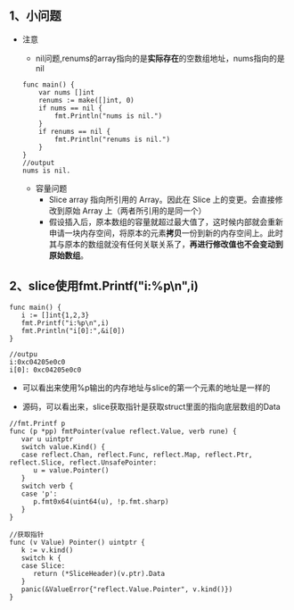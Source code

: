 ## 1、小问题
* 注意
    * nil问题,renums的array指向的是**实际存在**的空数组地址，nums指向的是nil
    
    ```
    func main() { 
        var nums []int 
        renums := make([]int, 0) 
        if nums == nil { 
            fmt.Println("nums is nil.") 
        }
        if renums == nil {
            fmt.Println("renums is nil.") 
        }
    }
    //output
    nums is nil.
    ```
    * 容量问题
        * Slice array 指向所引用的 Array。因此在 Slice 上的变更。会直接修改到原始 Array 上（两者所引用的是同一个）
        * 假设插入后，原本数组的容量就超过最大值了，这时候内部就会重新申请一块内存空间，将原本的元素**拷贝**一份到新的内存空间上。此时其与原本的数组就没有任何关联关系了，**再进行修改值也不会变动到原始数组**。

## 2、slice使用fmt.Printf("i:%p\n",i)

```
func main() {
   i := []int{1,2,3}
   fmt.Printf("i:%p\n",i)
   fmt.Println("i[0]:",&i[0])
}

//outpu
i:0xc04205e0c0
i[0]: 0xc04205e0c0
```
* 可以看出来使用%p输出的内存地址与slice的第一个元素的地址是一样的

* 源码，可以看出来，slice获取指针是获取struct里面的指向底层数组的Data
```
//fmt.Printf p
func (p *pp) fmtPointer(value reflect.Value, verb rune) {
   var u uintptr
   switch value.Kind() {
   case reflect.Chan, reflect.Func, reflect.Map, reflect.Ptr, reflect.Slice, reflect.UnsafePointer:
      u = value.Pointer()
   }
   switch verb {
   case 'p':
      p.fmt0x64(uint64(u), !p.fmt.sharp)
   }
}

//获取指针
func (v Value) Pointer() uintptr {
   k := v.kind()
   switch k {
   case Slice:
      return (*SliceHeader)(v.ptr).Data 
   }
   panic(&ValueError{"reflect.Value.Pointer", v.kind()})
}

```



